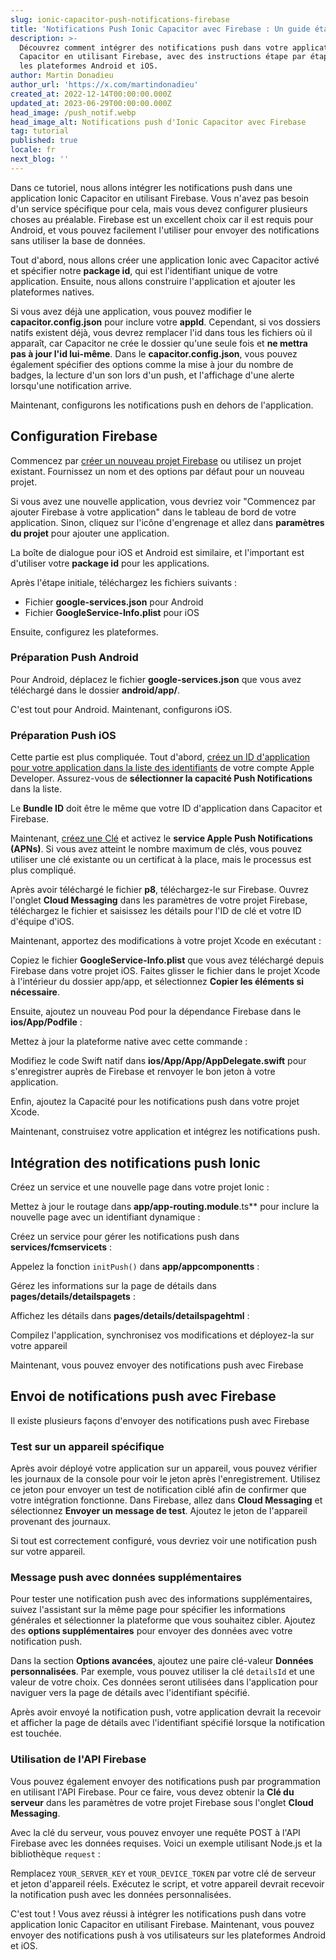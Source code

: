 ```yaml
---
slug: ionic-capacitor-push-notifications-firebase
title: 'Notifications Push Ionic Capacitor avec Firebase : Un guide étape par étape'
description: >-
  Découvrez comment intégrer des notifications push dans votre application Ionic
  Capacitor en utilisant Firebase, avec des instructions étape par étape pour
  les plateformes Android et iOS.
author: Martin Donadieu
author_url: 'https://x.com/martindonadieu'
created_at: 2022-12-14T00:00:00.000Z
updated_at: 2023-06-29T00:00:00.000Z
head_image: /push_notif.webp
head_image_alt: Notifications push d'Ionic Capacitor avec Firebase
tag: tutorial
published: true
locale: fr
next_blog: ''
---
```


Dans ce tutoriel, nous allons intégrer les notifications push dans une application Ionic Capacitor en utilisant Firebase. Vous n'avez pas besoin d'un service spécifique pour cela, mais vous devez configurer plusieurs choses au préalable. Firebase est un excellent choix car il est requis pour Android, et vous pouvez facilement l'utiliser pour envoyer des notifications sans utiliser la base de données.

Tout d'abord, nous allons créer une application Ionic avec Capacitor activé et spécifier notre **package id**, qui est l'identifiant unique de votre application. Ensuite, nous allons construire l'application et ajouter les plateformes natives.

Si vous avez déjà une application, vous pouvez modifier le **capacitor.config.json** pour inclure votre **appId**. Cependant, si vos dossiers natifs existent déjà, vous devrez remplacer l'id dans tous les fichiers où il apparaît, car Capacitor ne crée le dossier qu'une seule fois et **ne mettra pas à jour l'id lui-même**. Dans le **capacitor.config.json**, vous pouvez également spécifier des options comme la mise à jour du nombre de badges, la lecture d'un son lors d'un push, et l'affichage d'une alerte lorsqu'une notification arrive.

Maintenant, configurons les notifications push en dehors de l'application.

## Configuration Firebase

Commencez par [créer un nouveau projet Firebase](https://firebase.google.com/) ou utilisez un projet existant. Fournissez un nom et des options par défaut pour un nouveau projet.

Si vous avez une nouvelle application, vous devriez voir "Commencez par ajouter Firebase à votre application" dans le tableau de bord de votre application. Sinon, cliquez sur l'icône d'engrenage et allez dans **paramètres du projet** pour ajouter une application.

La boîte de dialogue pour iOS et Android est similaire, et l'important est d'utiliser votre **package id** pour les applications.

Après l'étape initiale, téléchargez les fichiers suivants :

- Fichier **google-services.json** pour Android
- Fichier **GoogleService-Info.plist** pour iOS

Ensuite, configurez les plateformes.

### Préparation Push Android

Pour Android, déplacez le fichier **google-services.json** que vous avez téléchargé dans le dossier **android/app/**.

C'est tout pour Android. Maintenant, configurons iOS.

### Préparation Push iOS

Cette partie est plus compliquée. Tout d'abord, [créez un ID d'application pour votre application dans la liste des identifiants](https://developer.apple.com/account/resources/identifiers/list/) de votre compte Apple Developer. Assurez-vous de **sélectionner la capacité Push Notifications** dans la liste.

Le **Bundle ID** doit être le même que votre ID d'application dans Capacitor et Firebase.

Maintenant, [créez une Clé](https://developer.apple.com/account/resources/authkeys/list/) et activez le **service Apple Push Notifications (APNs)**. Si vous avez atteint le nombre maximum de clés, vous pouvez utiliser une clé existante ou un certificat à la place, mais le processus est plus compliqué.

Après avoir téléchargé le fichier **p8**, téléchargez-le sur Firebase. Ouvrez l'onglet **Cloud Messaging** dans les paramètres de votre projet Firebase, téléchargez le fichier et saisissez les détails pour l'ID de clé et votre ID d'équipe d'iOS.

Maintenant, apportez des modifications à votre projet Xcode en exécutant :

Copiez le fichier **GoogleService-Info.plist** que vous avez téléchargé depuis Firebase dans votre projet iOS. Faites glisser le fichier dans le projet Xcode à l'intérieur du dossier app/app, et sélectionnez **Copier les éléments si nécessaire**.

Ensuite, ajoutez un nouveau Pod pour la dépendance Firebase dans le **ios/App/Podfile** :

Mettez à jour la plateforme native avec cette commande :

Modifiez le code Swift natif dans **ios/App/App/AppDelegate.swift** pour s'enregistrer auprès de Firebase et renvoyer le bon jeton à votre application.

Enfin, ajoutez la Capacité pour les notifications push dans votre projet Xcode.

Maintenant, construisez votre application et intégrez les notifications push.

## Intégration des notifications push Ionic

Créez un service et une nouvelle page dans votre projet Ionic :

Mettez à jour le routage dans **app/app-routing.module**.ts** pour inclure la nouvelle page avec un identifiant dynamique :

Créez un service pour gérer les notifications push dans **services/fcmservicets** :

Appelez la fonction `initPush()` dans **app/appcomponentts** :

Gérez les informations sur la page de détails dans **pages/details/detailspagets** :

Affichez les détails dans **pages/details/detailspagehtml** :

Compilez l'application, synchronisez vos modifications et déployez-la sur votre appareil

Maintenant, vous pouvez envoyer des notifications push avec Firebase

## Envoi de notifications push avec Firebase

Il existe plusieurs façons d'envoyer des notifications push avec Firebase

### Test sur un appareil spécifique

Après avoir déployé votre application sur un appareil, vous pouvez vérifier les journaux de la console pour voir le jeton après l'enregistrement. Utilisez ce jeton pour envoyer un test de notification ciblé afin de confirmer que votre intégration fonctionne. Dans Firebase, allez dans **Cloud Messaging** et sélectionnez **Envoyer un message de test**. Ajoutez le jeton de l'appareil provenant des journaux.

Si tout est correctement configuré, vous devriez voir une notification push sur votre appareil.

### Message push avec données supplémentaires

Pour tester une notification push avec des informations supplémentaires, suivez l'assistant sur la même page pour spécifier les informations générales et sélectionner la plateforme que vous souhaitez cibler. Ajoutez des **options supplémentaires** pour envoyer des données avec votre notification push.

Dans la section **Options avancées**, ajoutez une paire clé-valeur **Données personnalisées**. Par exemple, vous pouvez utiliser la clé `detailsId` et une valeur de votre choix. Ces données seront utilisées dans l'application pour naviguer vers la page de détails avec l'identifiant spécifié.

Après avoir envoyé la notification push, votre application devrait la recevoir et afficher la page de détails avec l'identifiant spécifié lorsque la notification est touchée.

### Utilisation de l'API Firebase

Vous pouvez également envoyer des notifications push par programmation en utilisant l'API Firebase. Pour ce faire, vous devez obtenir la **Clé du serveur** dans les paramètres de votre projet Firebase sous l'onglet **Cloud Messaging**.

Avec la clé du serveur, vous pouvez envoyer une requête POST à l'API Firebase avec les données requises. Voici un exemple utilisant Node.js et la bibliothèque `request` :

Remplacez `YOUR_SERVER_KEY` et `YOUR_DEVICE_TOKEN` par votre clé de serveur et jeton d'appareil réels. Exécutez le script, et votre appareil devrait recevoir la notification push avec les données personnalisées.

C'est tout ! Vous avez réussi à intégrer les notifications push dans votre application Ionic Capacitor en utilisant Firebase. Maintenant, vous pouvez envoyer des notifications push à vos utilisateurs sur les plateformes Android et iOS.